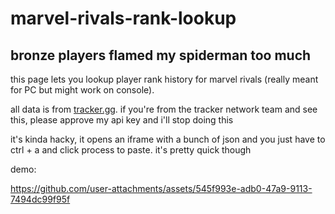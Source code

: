 # marvel-rivals-rank-lookup
## bronze players flamed my spiderman too much

this page lets you lookup player rank history for marvel rivals (really meant for PC but might work on console).

all data is from [tracker.gg](https://tracker.gg/). if you're from the tracker network team and see this, please approve my api key and i'll stop doing this

it's kinda hacky, it opens an iframe with a bunch of json and you just have to ctrl + a and click process to paste. it's pretty quick though


demo:

https://github.com/user-attachments/assets/545f993e-adb0-47a9-9113-7494dc99f95f

